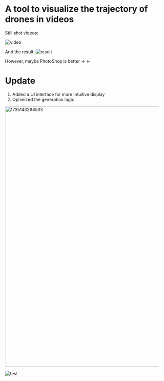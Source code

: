 # A tool to visualize the trajectory of drones in videos
Still shot videos:

![video](./example/video.gif)

And the result:
![result](./example/photo.jpg)

However, maybe PhotoShop is better -> <-

# Update
1. Added a UI interface for more intuitive display
2. Optimized the generation logic
<img width="855" alt="1735143264533" src="https://github.com/user-attachments/assets/14de6857-0d1f-4aa2-969c-53ee77a51990" />

![test](https://github.com/user-attachments/assets/6120bafa-da8a-4590-a8a5-3a4fae71e0cc)
